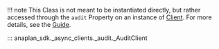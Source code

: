 !!! note
    This Class is not meant to be instantiated directly, but rather accessed through the `audit` Property on an
    instance of [Client](client.md). For more details, see the [Guide](../guides/audit.md).

::: anaplan_sdk._async_clients._audit._AuditClient
